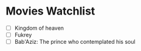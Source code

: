 # Movies Watchlist

- [ ] Kingdom of heaven
- [ ] Fukrey
- [ ] Bab'Aziz: The prince who contemplated his soul
